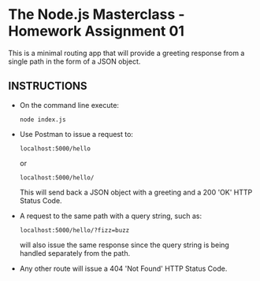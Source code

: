 # The Node.js Masterclass - Homework Assignment 01

This is a minimal routing app that will provide a greeting response from a single path in the form of a JSON object.

## INSTRUCTIONS

* On the command line execute:

    ```node index.js```
    
* Use Postman to issue a request to:

    ```localhost:5000/hello```
    
    or
    
    ```localhost:5000/hello/```
    
    This will send back a JSON object with a greeting and a 200 'OK' HTTP Status Code.

* A request to the same path with a query string, such as:

    ```localhost:5000/hello/?fizz=buzz```
    
    will also issue the same response since the query string is being handled separately from the path.

* Any other route will issue a 404 'Not Found' HTTP Status Code.
